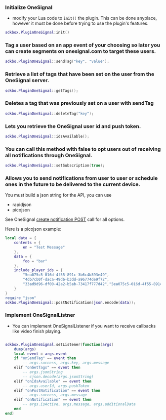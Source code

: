 ### Initialize OneSignal
* modify your Lua code to `init()` the plugin. This can be done anyplace, however it must be done before trying to use the plugin's features.
```lua
sdkbox.PluginOneSignal:init()
```

### Tag a user based on an app event of your choosing so later you can create segments on onesignal.com to target these users.

```lua
sdkbo.PluginOneSignal::sendTag("key", "value");
```

### Retrieve a list of tags that have been set on the user from the OneSignal server.
```lua
sdkbo.PluginOneSignal::getTags();
```

### Deletes a tag that was previously set on a user with sendTag
```lua
sdkbo.PluginOneSignal::deleteTag("key");
```

### Lets you retrieve the OneSignal user id and push token.
```lua
sdkbo.PluginOneSignal::idsAvailable();
```

### You can call this method with false to opt users out of receiving all notifications through OneSignal.
```lua
sdkbo.PluginOneSignal::setSubscription(true);
```

### Allows you to send notifications from user to user or schedule ones in the future to be delivered to the current device.

You must build a json string for the API, you can use
- rapidjson
- picojson

See OneSignal [create notification POST](https://documentation.onesignal.com/v2.0/docs/notifications-create-notification) call for all options.

Here is a picojson example:
```lua
local data = {
    contents = {
        en = "Test Message"
    },
    data = {
        foo = "bar"
    },
    include_player_ids = {
        "5ea075c5-016d-4f55-891c-3b6c4b393e49",
        "4db7cb0f-daca-49d6-b3dd-a96774de9f72",
        "33ad9d96-df00-42a2-b5ab-73417f777d42","5ea075c5-016d-4f55-891c-3b6c4b393e49"
    }
}
require "json"
sdkbo.PluginOneSignal::postNotification(json.encode(data));
```

### Implement OneSignalListner
* You can implement OneSignalListener if you want to receive callbacks like video finish playing.
```lua

sdkbox.PluginOneSignal.setListener(function(args)
    dump(args)
    local event = args.event
    if "onSendTag" == event then
        -- args.success, args.key, args.message
    elif "onGetTags" == event then
        -- args.jsonString
        -- cjson.decode(args.jsonString)
    elif "onIdsAvailable" == event then
        -- args.userId, args.pushToken
    elif "onPostNotification" == event then
        -- args.success, args.message
    elif "onNotification" == event then
        -- args.isActive, args.message, args.additionalData
    end
end)

```
